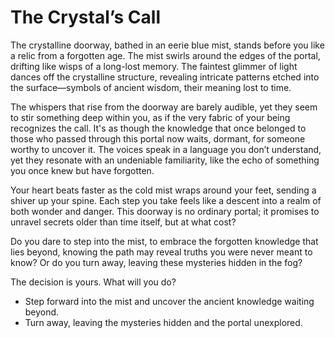 # The Crystal’s Call

The crystalline doorway, bathed in an eerie blue mist, stands before you like a relic from a forgotten age. The mist swirls around the edges of the portal, drifting like wisps of a long-lost memory. The faintest glimmer of light dances off the crystalline structure, revealing intricate patterns etched into the surface—symbols of ancient wisdom, their meaning lost to time.

The whispers that rise from the doorway are barely audible, yet they seem to stir something deep within you, as if the very fabric of your being recognizes the call. It's as though the knowledge that once belonged to those who passed through this portal now waits, dormant, for someone worthy to uncover it. The voices speak in a language you don’t understand, yet they resonate with an undeniable familiarity, like the echo of something you once knew but have forgotten.

Your heart beats faster as the cold mist wraps around your feet, sending a shiver up your spine. Each step you take feels like a descent into a realm of both wonder and danger. This doorway is no ordinary portal; it promises to unravel secrets older than time itself, but at what cost?

Do you dare to step into the mist, to embrace the forgotten knowledge that lies beyond, knowing the path may reveal truths you were never meant to know? Or do you turn away, leaving these mysteries hidden in the fog?

The decision is yours. What will you do?

- Step forward into the mist and uncover the ancient knowledge waiting beyond.
- Turn away, leaving the mysteries hidden and the portal unexplored.

